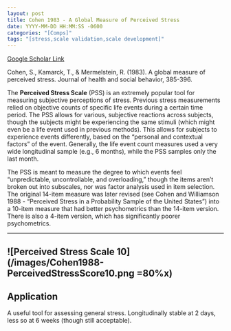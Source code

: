 ```yaml
---
layout: post
title: Cohen 1983 - A Global Measure of Perceived Stress
date: YYYY-MM-DD HH:MM:SS -0600
categories: "[Comps]"
tags: "[stress,scale validation,scale development]"
---
```


[Google Scholar Link](https://scholar.google.com/scholar?hl=en&as_sdt=0%2C45&q=a+global+measure+of+perceived+stress&btnG=&oq=global)

Cohen, S., Kamarck, T., & Mermelstein, R. (1983). A global measure of perceived stress. Journal of health and social behavior, 385-396.

The **Perceived Stress Scale** (PSS) is an extremely popular tool for measuring subjective perceptions of stress.  Previous stress measurements relied on objective counts of specific life events during a certain time period.  The PSS allows for various, subjective reactions across subjects, though the subjects might be experiencing the same stimuli (which might even be a life event used in previous methods).  This allows for subjects to experience events differently, based on the “personal and contextual factors” of the event.  Generally, the life event count measures used a very wide longitudinal sample (e.g., 6 months), while the PSS samples only the last month.

The PSS is meant to measure the degree to which events feel “unpredictable, uncontrollable, and overloading,” though the items aren’t broken out into subscales, nor was factor analysis used in item selection.  The original 14-item measure was later revised (see Cohen and Williamson 1988 - “Perceived Stress in a Probability Sample of the United States”) into a 10-item measure that had better psychometrics than the 14-item version.  There is also a 4-item version, which has significantly poorer psychometrics.

---
![Perceived Stress Scale 10](/images/Cohen1988-PerceivedStressScore10.png =80%x)
---
## Application
A useful tool for assessing general stress.  Longitudinally stable at 2 days, less so at 6 weeks (though still acceptable).
